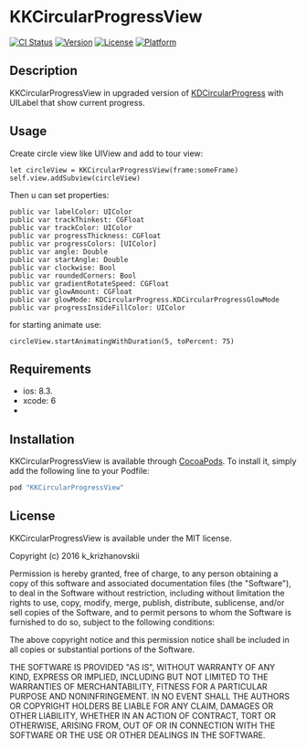# KKCircularProgressView

[![CI Status](http://img.shields.io/travis/k_krizhanovskii/KKCircularProgressView.svg?style=flat)](https://travis-ci.org/k_krizhanovskii/KKCircularProgressView)
[![Version](https://img.shields.io/cocoapods/v/KKCircularProgressView.svg?style=flat)](http://cocoapods.org/pods/KKCircularProgressView)
[![License](https://img.shields.io/cocoapods/l/KKCircularProgressView.svg?style=flat)](http://cocoapods.org/pods/KKCircularProgressView)
[![Platform](https://img.shields.io/cocoapods/p/KKCircularProgressView.svg?style=flat)](http://cocoapods.org/pods/KKCircularProgressView)

## Description
KKCircularProgressView in upgraded version of [KDCircularProgress](https://github.com/kaandedeoglu/KDCircularProgress) with UILabel that show current progress.

[Example]:http://g.recordit.co/TBo1hLtV4y.gif 


## Usage
Create circle view like UIView and add to tour view:
```
let circleView = KKCircularProgressView(frame:someFrame)
self.view.addSubview(circleView)
```

Then u can set properties:
```
public var labelColor: UIColor
public var trackThinkest: CGFloat
public var trackColor: UIColor
public var progressThickness: CGFloat
public var progressColors: [UIColor]
public var angle: Double
public var startAngle: Double
public var clockwise: Bool
public var roundedCorners: Bool
public var gradientRotateSpeed: CGFloat
public var glowAmount: CGFloat
public var glowMode: KDCircularProgress.KDCircularProgressGlowMode
public var progressInsideFillColor: UIColor
```

for starting animate use:
```
circleView.startAnimatingWithDuration(5, toPercent: 75)
```



## Requirements
* ios: 8.3. 
* xcode: 6
* 
## Installation

KKCircularProgressView is available through [CocoaPods](http://cocoapods.org). To install
it, simply add the following line to your Podfile:

```ruby
pod "KKCircularProgressView"
```




## License
KKCircularProgressView is available under the MIT license. 



Copyright (c) 2016 k_krizhanovskii

Permission is hereby granted, free of charge, to any person obtaining a copy
of this software and associated documentation files (the "Software"), to deal
in the Software without restriction, including without limitation the rights
to use, copy, modify, merge, publish, distribute, sublicense, and/or sell
copies of the Software, and to permit persons to whom the Software is
furnished to do so, subject to the following conditions:

The above copyright notice and this permission notice shall be included in
all copies or substantial portions of the Software.

THE SOFTWARE IS PROVIDED "AS IS", WITHOUT WARRANTY OF ANY KIND, EXPRESS OR
IMPLIED, INCLUDING BUT NOT LIMITED TO THE WARRANTIES OF MERCHANTABILITY,
FITNESS FOR A PARTICULAR PURPOSE AND NONINFRINGEMENT. IN NO EVENT SHALL THE
AUTHORS OR COPYRIGHT HOLDERS BE LIABLE FOR ANY CLAIM, DAMAGES OR OTHER
LIABILITY, WHETHER IN AN ACTION OF CONTRACT, TORT OR OTHERWISE, ARISING FROM,
OUT OF OR IN CONNECTION WITH THE SOFTWARE OR THE USE OR OTHER DEALINGS IN
THE SOFTWARE.
